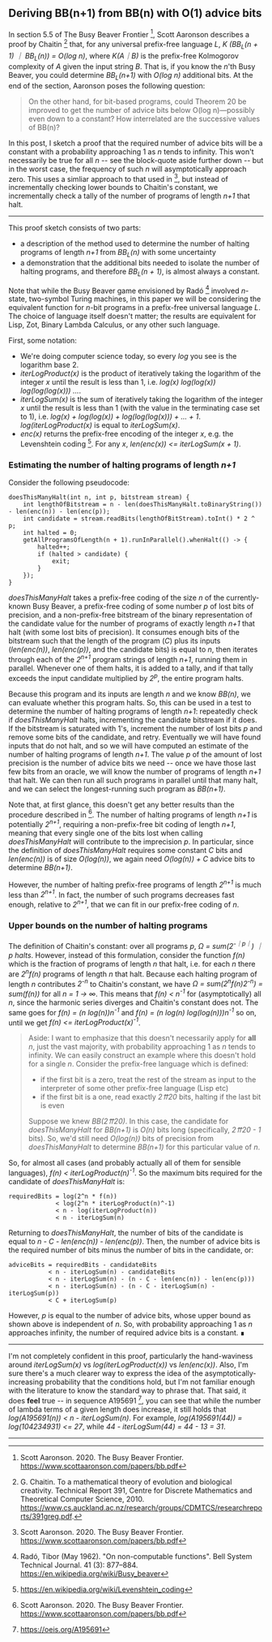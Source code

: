 ## Deriving BB(n+1) from BB(n) with O(1) advice bits

In section 5.5 of The Busy Beaver Frontier [^1], Scott Aaronson describes a proof by Chaitin [^2] that, for any universal prefix-free language *L*, *K (BB<sub>L</sub>(n + 1) ｜ BB<sub>L</sub>(n)) = O(log n)*, where *K(A｜B)* is the prefix-free Kolmogorov complexity of *A* given the input string *B*. That is, if you know the *n*'th Busy Beaver, you could determine *BB<sub>L</sub>(n+1)* with *O(log n)* additional bits. At the end of the section, Aaronson poses the following question:

> On the other hand, for bit-based programs, could Theorem 20 be improved to get the number of advice bits below O(log n)—possibly even down to a constant? How interrelated are the successive values of BB(n)?

In this post, I sketch a proof that the required number of advice bits will be a constant with a probability approaching 1 as *n* tends to infinity. This won't necessarily be true for all *n* -- see the block-quote aside further down -- but in the worst case, the frequency of such *n* will asymptotically approach zero. This uses a simliar approach to that used in [^1], but instead of incrementally checking lower bounds to Chaitin's constant, we incrementally check a tally of the number of programs of length *n+1* that halt.

---

This proof sketch consists of two parts: 
- a description of the method used to determine the number of halting programs of length *n+1* from *BB<sub>L</sub>(n)* with some uncertainty
- a demonstration that the additional bits needed to isolate the number of halting programs, and therefore *BB<sub>L</sub>(n + 1)*, is almost always a constant.

Note that while the Busy Beaver game envisioned by Radó [^3] involved *n*-state, two-symbol Turing machines, in this paper we will be considering the equivalent function for *n*-bit programs in a prefix-free universal language *L*. The choice of language itself doesn't matter; the results are equivalent for Lisp, Zot, Binary Lambda Calculus, or any other such language.

First, some notation: 
- We're doing computer science today, so every *log* you see is the logarithm base 2.
- *iterLogProduct(x)* is the product of iteratively taking the logarithm of the integer *x* until the result is less than 1, i.e. *log(x) log(log(x)) log(log(log(x))) ...*. 
- *iterLogSum(x)* is the sum of iteratively taking the logarithm of the integer *x* until the result is less than 1 (with the value in the terminating case set to 1), i.e. *log(x) + log(log(x)) + log(log(log(x))) + ... + 1*. *log(iterLogProduct(x)* is equal to *iterLogSum(x)*.
- *enc(x)* returns the prefix-free encoding of the integer *x*, e.g. the Levenshtein coding [^4]. For any *x*, *len(enc(x)) <= iterLogSum(x + 1)*.

### Estimating the number of halting programs of length *n+1*

Consider the following pseudocode:

```
doesThisManyHalt(int n, int p, bitstream stream) {
    int lengthOfBitstream = n - len(doesThisManyHalt.toBinaryString()) - len(enc(n)) - len(enc(p));
    int candidate = stream.readBits(lengthOfBitStream).toInt() * 2 ^ p;
    int halted = 0;
    getAllProgramsOfLength(n + 1).runInParallel().whenHalt(() -> {
        halted++;
        if (halted > candidate) {
            exit;
        }
    });
}
```

*doesThisManyHalt* takes a prefix-free coding of the size *n* of the currently-known Busy Beaver, a prefix-free coding of some number *p* of lost bits of precision, and a non-prefix-free bitstream of the binary representation of the candidate value for the number of programs of exactly length *n+1* that halt (with some lost bits of precision). It consumes enough bits of the bitstream such that the length of the program (*C*) plus its inputs (*len(enc(n))*, *len(enc(p))*, and the candidate bits) is equal to *n*, then iterates through each of the *2<sup>n+1</sup>* program strings of length *n+1*, running them in parallel. Whenever one of them halts, it is added to a tally, and if that tally exceeds the input candidate multiplied by *2<sup>p</sup>*, the entire program halts. 

Because this program and its inputs are length *n* and we know *BB(n)*, we can evaluate whether this program halts. So, this can be used in a test to determine the number of halting programs of length *n+1*: repeatedly check if *doesThisManyHalt* halts, incrementing the candidate bitstream if it does. If the bitstream is saturated with 1's, increment the number of lost bits *p* and remove some bits of the candidate, and retry. Eventually we will have found inputs that do not halt, and so we will have computed an estimate of the number of halting programs of length *n+1*. The value *p* of the amount of lost precision is the number of advice bits we need -- once we have those last few bits from an oracle, we will know the number of programs of length *n+1* that halt. We can then run all such programs in parallel until that many halt, and we can select the longest-running such program as *BB(n+1)*.

Note that, at first glance, this doesn't get any better results than the procedure described in [^1]. The number of halting programs of length *n+1* is potentially *2<sup>n+1</sup>*, requiring a non-prefix-free bit coding of length *n+1*, meaning that every single one of the bits lost when calling *doesThisManyHalt* will contribute to the imprecision *p*. In particular, since the definition of *doesThisManyHalt* requires some constant *C* bits and *len(enc(n))* is of size *O(log(n))*, we again need *O(log(n)) + C* advice bits to determine *BB(n+1)*.

However, the number of halting prefix-free programs of length *2<sup>n+1</sup>* is much less than *2<sup>n+1</sup>*. In fact, the number of such programs decreases fast enough, relative to *2<sup>n+1</sup>*, that we can fit in our prefix-free coding of *n*.

### Upper bounds on the number of halting programs

The definition of Chaitin's constant: over all programs *p*, *Ω = sum(2<sup>-｜p｜</sup>) ｜ p halts*. However, instead of this formulation, consider the function *f(n)* which is the fraction of programs of length *n* that halt, i.e. for each *n* there are *2<sup>n</sup>f(n)* programs of length *n* that halt. Because each halting program of length *n* contributes *2<sup>-n</sup>* to Chaitin's constant, we have *Ω = sum(2<sup>n</sup>f(n)2<sup>-n</sup>) = sum(f(n))* for all *n = 1 → ∞*. This means that *f(n) < n<sup>-1</sup>* for (asymptotically) all *n*, since the harmonic series diverges and Chaitin's constant does not. The same goes for *f(n) = (n log(n))n<sup>-1</sup>* and *f(n) = (n log(n) log(log(n)))n<sup>-1</sup>* so on, until we get *f(n) <= iterLogProduct(x)<sup>-1</sup>*. 

> Aside: I want to emphasize that this doesn't necessarily apply for __all__ *n*, just the vast majority, with probability approaching 1 as *n* tends to infinity. We can easily construct an example where this doesn't hold for a single *n*. Consider the prefix-free language which is defined: 
> - if the first bit is a zero, treat the rest of the stream as input to the interpreter of some other prefix-free language (Lisp etc)
> - if the first bit is a one, read exactly *2⇈20* bits, halting if the last bit is even
> 
> Suppose we knew *BB(2⇈20)*. In this case, the candidate for *doesThisManyHalt* for *BB(n+1)* is *O(n)* bits long (specifically, *2⇈20 - 1* bits). So, we'd still need *O(log(n))* bits of precision from *doesThisManyHalt* to determine *BB(n+1)* for this particular value of *n*.

So, for almost all cases (and probably actually all of them for sensible languages), *f(n) < iterLogProduct(n)<sup>-1</sup>*. So the maximum bits required for the candidate of *doesThisManyHalt* is:

```
requiredBits = log(2^n * f(n))
             < log(2^n * iterLogProduct(n)^-1)
             < n - log(iterLogProduct(n))
             < n - iterLogSum(n)
```

Returning to *doesThisManyHalt*, the number of bits of the candidate is equal to *n - C - len(enc(n)) - len(enc(p))*. Then, the number of advice bits is the required number of bits minus the number of bits in the candidate, or:

```
adviceBits = requiredBits - candidateBits
           < n - iterLogSum(n) - candidateBits
           < n - iterLogSum(n) - (n - C - len(enc(n)) - len(enc(p)))
           < n - iterLogSum(n) - (n - C - iterLogSum(n) - iterLogSum(p))
           < C + iterLogSum(p)
```

However, *p* is equal to the number of advice bits, whose upper bound as shown above is independent of *n*. So, with probability approaching 1 as *n* approaches infinity, the number of required advice bits is a constant. ∎

---

I'm not completely confident in this proof, particularly the hand-waviness around *iterLogSum(x)* vs *log(iterLogProduct(x))* vs *len(enc(x))*. Also, I'm sure there's a much clearer way to express the idea of the asymptotically-increasing probability that the conditions hold, but I'm not familiar enough with the literature to know the standard way to phrase that. That said, it does __feel__ true -- in sequence A195691 [^5], you can see that while the number of lambda terms of a given length does increase, it still holds that *log(A195691(n)) < n - iterLogSum(n)*. For example, *log(A195691(44)) = log(104234931) <= 27*, while *44 - iterLogSum(44) = 44 - 13 = 31*. 

---

[^1]: Scott Aaronson. 2020. The Busy Beaver Frontier. <https://www.scottaaronson.com/papers/bb.pdf>
[^2]: G. Chaitin. To a mathematical theory of evolution and biological creativity. Technical Report 391, Centre for Discrete Mathematics and Theoretical Computer Science, 2010. <https://www.cs.auckland.ac.nz/research/groups/CDMTCS/researchreports/391greg.pdf>.
[^3]: Radó, Tibor (May 1962). "On non-computable functions". Bell System Technical Journal. 41 (3): 877–884. <https://en.wikipedia.org/wiki/Busy_beaver>
[^4]: <https://en.wikipedia.org/wiki/Levenshtein_coding>
[^5]: <https://oeis.org/A195691>

